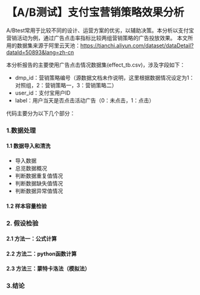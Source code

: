 # 【A/B测试】支付宝营销策略效果分析
A/Btest常用于比较不同的设计、运营方案的优劣，以辅助决策。本分析以支付宝营销活动为例，通过广告点击率指标比较两组营销策略的广告投放效果。
本文所用的数据集来源于阿里云天池：https://tianchi.aliyun.com/dataset/dataDetail?dataId=50893&lang=zh-cn

本分析报告的主要使用广告点击情况数据集(effect_tb.csv)，涉及字段如下：
- dmp_id：营销策略编号（源数据文档未作说明，这里根据数据情况设定为1：对照组，2：营销策略一，3：营销策略二）
- user_id：支付宝用户ID
- label：用户当天是否点击活动广告（0：未点击，1：点击）

代码主要分为以下几个部分：

### 1.数据处理
#### 1.1 数据导入和清洗
- 导入数据
- 总览数据概况
- 判断数据重复值情况
- 判断数据缺失值情况
- 判断数据异常值情况
#### 1.2 样本容量检验
### 2. 假设检验
#### 2.1 方法一：公式计算
#### 2.2 方法二：python函数计算
#### 2.3 方法三：蒙特卡洛法（模拟法）
### 3.结论
